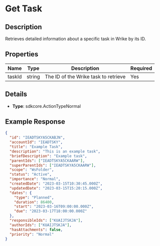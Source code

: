 # Get Task

## Description

Retrieves detailed information about a specific task in Wrike by its ID.

## Properties

| Name    | Type   | Description                           | Required |
|---------|--------|---------------------------------------|----------|
| taskId  | string | The ID of the Wrike task to retrieve  | Yes      |

## Details

- **Type**: sdkcore.ActionTypeNormal

## Example Response

```json
{
  "id": "IEADTSKYA5CKABJN",
  "accountId": "IEADTSKY",
  "title": "Example Task",
  "description": "This is an example task",
  "briefDescription": "Example task",
  "parentIds": ["IEADTSKYA5CKAARW"],
  "superParentIds": ["IEADTSKYA5CKAARW"],
  "scope": "WsFolder",
  "status": "Active",
  "importance": "Normal",
  "createdDate": "2023-03-15T10:30:45.000Z",
  "updatedDate": "2023-03-15T15:20:15.000Z",
  "dates": {
    "type": "Planned",
    "duration": 86400,
    "start": "2023-03-16T09:00:00.000Z",
    "due": "2023-03-17T18:00:00.000Z"
  },
  "responsibleIds": ["KUAIJTSKJA"],
  "authorIds": ["KUAIJTSKJA"],
  "hasAttachments": false,
  "priority": "Normal"
}
```